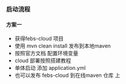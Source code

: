 ### 启动流程
#### 方案一
- 获得febs-cloud 项目
- 使用 mvn clean install 发布到本地maven
- 按照官方文档 配置环境变量
- cloud 部署按照搭建教程
- 单体启动 添加 application.yml
- 也可以发布 febs-cloud 到在线maven 仓库 上